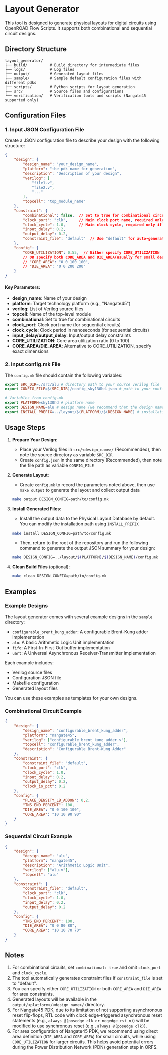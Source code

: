 # Layout Generator

This tool is designed to generate physical layouts for digital circuits using OpenROAD Flow Scripts. It supports both combinational and sequential circuit designs.

## Directory Structure

```
layout_generator/
├── build/          # Build directory for intermediate files
├── logs/           # Log files
├── output/         # Generated layout files
├── sample/         # Sample default configuration files with different pdks
├── scripts/        # Python scripts for layout generation
├── src/            # Source files and configurations
└── verification/   # Verification tools and scripts (Nangate45 supported only)
```

## Configuration Files

### 1. Input JSON Configuration File

Create a JSON configuration file to describe your design with the following structure:

```json
{
    "design": {
        "design_name": "your_design_name",
        "platform": "the pdk name for generation",
        "description": "Description of your design",
        "verilog": [
            "file1.v",
            "file2.v",
            "..."
        ],
        "topcell": "top_module_name"
    },
    "constraint": {
        "combinational": false,  // Set to true for combinational circuits
        "clock_port": "clk",     // Main clock port name, required only if combinational is false
        "clock_cycle": 1.0,      // Main clock cycle, required only if combinational is false
        "input_delay": 0.2,
        "output_delay": 0.2,
        "constraint_file": "default"  // Use "default" for auto-generated constraints, or use a specific constraint file for directly copying it to build path
    },
    "config": {
        "CORE_UTILIZATION": 0.55,  // Either specify CORE_UTILIZATION
        // OR specify both CORE_AREA and DIE_AREA(usually for small design
        // "CORE_AREA": "0 0 100 100",
        // "DIE_AREA": "0 0 200 200"
    }
}
```

#### Key Parameters:

- **design_name**: Name of your design
- **platform**: Target technology platform (e.g., "Nangate45")
- **verilog**: List of Verilog source files
- **topcell**: Name of the top-level module
- **combinational**: Set to true for combinational circuits
- **clock_port**: Clock port name (for sequential circuits)
- **clock_cycle**: Clock period in nanoseconds (for sequential circuits)
- **input_delay/output_delay**: Input/output delay constraints
- **CORE_UTILIZATION**: Core area utilization ratio (0 to 100)
- **CORE_AREA/DIE_AREA**: Alternative to CORE_UTILIZATION, specify exact dimensions

### 2. Input config.mk File

The `config.mk` file should contain the following variables:

```makefile
export SRC_DIR=./src/alu # directory path to your source verilog file
export CONFIG_FILE=$(SRC_DIR)/config_sky130hd.json # path to your config json file

# Variables from config.mk
export PLATFORM=sky130hd # platform name
export DESIGN_NAME=alu # design name (we recommend that the design name and the top cell name are the same)
export INSTALL_PREFIX=../layout/$(PLATFORM)/$(DESIGN_NAME) # installation destination path from output
```

## Usage Steps

1. **Prepare Your Design**:
   - Place your Verilog files in `src/<design_name>/` (Recommended), then note the source directory as variable `SRC_DIR`
   - Create `config.json` in the same directory (Recommended), then note the file path as variable `CONFIG_FILE`

2. **Generate Layout**:
   - Create `config.mk` to record the parameters noted above, then use `make output` to generate the layout and collect output data
   ```bash
   make output DESIGN_CONFIG=path/to/config.mk
   ```

3. **Install Generated Files**:
   - Install the output data to the Physical Layout Database by default. You can modify the installation path using `INSTALL_PREFIX`
   ```bash
   make install DESIGN_CONFIG=path/to/config.mk
   ```
   - Then, return to the root of the repository and run the following command to generate the output JSON summary for your design:
   ```bash
   make DESIGN_CONFIG=../layout/$(PLATFORM)/$(DESIGN_NAME)/config.mk
   ```

4. **Clean Build Files** (optional):
   ```bash
   make clean DESIGN_CONFIG=path/to/config.mk
   ```

## Examples

### Example Designs
The layout generator comes with several example designs in the `sample` directory:
- `configurable_brent_kung_adder`: A configurable Brent-Kung adder implementation
- `alu`: A basic Arithmetic Logic Unit implementation
- `fifo`: A First-In-First-Out buffer implementation
- `uart`: A Universal Asynchronous Receiver-Transmitter implementation

Each example includes:
- Verilog source files
- Configuration JSON file
- Makefile configuration
- Generated layout files

You can use these examples as templates for your own designs.

### Combinational Circuit Example
```json
{
    "design": {
        "design_name": "configurable_brent_kung_adder",
        "platform": "nangate45",
        "verilog": ["configurable_brent_kung_adder.v"],
        "topcell": "configurable_brent_kung_adder",
        "description": "Configurable Brent-Kung Adder"
    },
    "constraint": {
        "constraint_file": "default",
        "clock_port": "clk",
        "clock_cycle": 1.0,
        "input_delay": 0.2,
        "output_delay": 0.2,
        "clock_io_pct": 0.2
    },
    "config": {
        "PLACE_DENSITY_LB_ADDON": 0.2,
        "TNS_END_PERCENT": 100,
        "DIE_AREA": "0 0 100 100",
        "CORE_AREA": "10 10 90 90"
    }
}
```

### Sequential Circuit Example
```json
{
    "design": {
        "design_name": "alu",
        "platform": "nangate45",
        "description": "Arithmetic Logic Unit",
        "verilog": ["alu.v"],
        "topcell": "alu"
    },
    "constraint": {
        "constraint_file": "default",
        "clock_port": "clk",
        "clock_cycle": 1.0,
        "input_delay": 0.2,
        "output_delay": 0.2
    },
    "config": {
        "TNS_END_PERCENT": 100,
        "DIE_AREA": "0 0 80 80",
        "CORE_AREA": "10 10 70 70"
    }
}
```

## Notes

1. For combinational circuits, set `combinational: true` and omit `clock_port` and `clock_cycle`.
2. The tool automatically generates constraint files if `constraint_file` is set to "default".
3. You can specify either `CORE_UTILIZATION` or both `CORE_AREA` and `DIE_AREA` for area constraints.
4. Generated layouts will be available in the `output/<platform>/<design_name>/` directory. 
5. For Nangate45 PDK, due to its limitation of not supporting asynchronous reset flip-flops, RTL code with clock edge-triggered asynchronous reset statements (e.g., `always @(posedge clk or negedge rst_n)`) will be modified to use synchronous reset (e.g., `always @(posedge clk)`). 
6. For area configuration of Nangate45 PDK, we recommend using direct area definition (`DIE_AREA` and `CORE_AREA`) for small circuits, while using `CORE_UTILIZATION` for larger circuits. This helps avoid potential errors during the Power Distribution Network (PDN) generation step in ORFS.